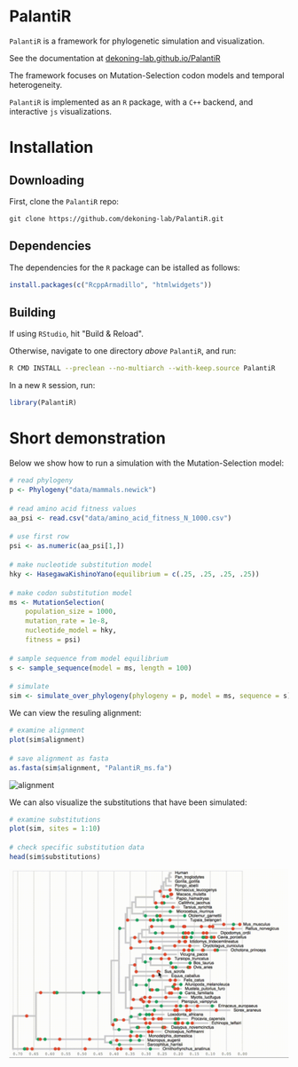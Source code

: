 # PalantiR

`PalantiR` is a framework for phylogenetic simulation and visualization.

See the documentation at [dekoning-lab.github.io/PalantiR](https://dekoning-lab.github.io/PalantiR)

The framework focuses on Mutation-Selection codon models and temporal heterogeneity.

`PalantiR` is implemented as an `R` package, with a `C++` backend, and interactive `js` visualizations.

# Installation

## Downloading

First, clone the `PalantiR` repo:

```
git clone https://github.com/dekoning-lab/PalantiR.git
```

## Dependencies

The dependencies for the `R` package can be istalled as follows:

```R
install.packages(c("RcppArmadillo", "htmlwidgets"))
```

## Building

If using `RStudio`, hit "Build & Reload".

Otherwise, navigate to one directory _above_ `PalantiR`, and run:

```bash
R CMD INSTALL --preclean --no-multiarch --with-keep.source PalantiR
```

In a new `R` session, run:

```R
library(PalantiR)
```

# Short demonstration

Below we show how to run a simulation with the Mutation-Selection model:

```R
# read phylogeny
p <- Phylogeny("data/mammals.newick")

# read amino acid fitness values
aa_psi <- read.csv("data/amino_acid_fitness_N_1000.csv")

# use first row
psi <- as.numeric(aa_psi[1,])

# make nucleotide substitution model
hky <- HasegawaKishinoYano(equilibrium = c(.25, .25, .25, .25))

# make codon substitution model
ms <- MutationSelection(
	population_size = 1000,
	mutation_rate = 1e-8,
	nucleotide_model = hky,
	fitness = psi)

# sample sequence from model equilibrium
s <- sample_sequence(model = ms, length = 100)

# simulate
sim <- simulate_over_phylogeny(phylogeny = p, model = ms, sequence = s)
```

We can view the resuling alignment:

```R
# examine alignment
plot(sim$alignment)

# save alignment as fasta
as.fasta(sim$alignment, "PalantiR_ms.fa")
```

![alignment](docs/img/PalantiR-alignment.gif)

We can also visualize the substitutions that have been simulated:

```R
# examine substitutions
plot(sim, sites = 1:10)

# check specific substitution data
head(sim$substitutions)
```

![simulation](docs/img/PalantiR-simulation.gif)
